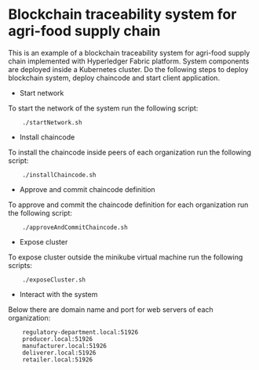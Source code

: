 # Blockchain traceability system for agri-food supply chain

This is an example of a blockchain traceability system for agri-food supply chain implemented with Hyperledger Fabric platform. System components are deployed inside a Kubernetes cluster. Do the following steps to deploy blockchain system, deploy chaincode and start client application.

- Start network

To start the network of the system run the following script:

```
    ./startNetwork.sh
```

- Install chaincode

To install the chaincode inside peers of each organization run the following script:

```
	./installChaincode.sh
```

- Approve and commit chaincode definition

To approve and commit the chaincode definition for each organization run the following script:

```
    ./approveAndCommitChaincode.sh
```

- Expose cluster 

To expose cluster outside the minikube virtual machine run the following scripts:

```
    ./exposeCluster.sh
```

- Interact with the system

Below there are domain name and port for web servers of each organization:

```
    regulatory-department.local:51926
    producer.local:51926
    manufacturer.local:51926
    deliverer.local:51926
    retailer.local:51926
```
